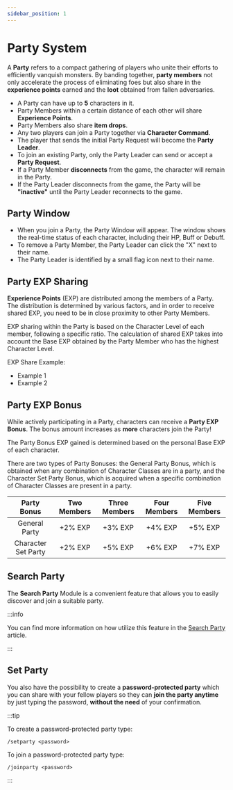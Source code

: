 ```yaml
---
sidebar_position: 1
---
```


# Party System

A **Party** refers to a compact gathering of players who unite their efforts to efficiently vanquish monsters. By banding together, **party members** not only accelerate the process of eliminating foes but also share in the **experience points** earned and the **loot** obtained from fallen adversaries.

- A Party can have up to **5** characters in it.
- Party Members within a certain distance of each other will share **Experience Points**.
- Party Members also share **item drops**.
- Any two players can join a Party together via **Character Command**.
- The player that sends the initial Party Request will become the **Party Leader**.
- To join an existing Party, only the Party Leader can send or accept a **Party Request**.
- If a Party Member **disconnects** from the game, the character will remain in the Party.
- If the Party Leader disconnects from the game, the Party will be **"inactive"** until the Party Leader reconnects to the game.

## Party Window

- When you join a Party, the Party Window will appear. The window shows the real-time status of each character, including their HP, Buff or Debuff.
- To remove a Party Member, the Party Leader can click the "X" next to their name.
- The Party Leader is identified by a small flag icon next to their name.

## Party EXP Sharing

**Experience Points** (EXP) are distributed among the members of a Party. The distribution is determined by various factors, and in order to receive shared EXP, you need to be in close proximity to other Party Members.

EXP sharing within the Party is based on the Character Level of each member, following a specific ratio. The calculation of shared EXP takes into account the Base EXP obtained by the Party Member who has the highest Character Level.

EXP Share Example:

- Example 1
- Example 2

## Party EXP Bonus

While actively participating in a Party, characters can receive a **Party EXP Bonus**. The bonus amount increases as **more** characters join the Party!

The Party Bonus EXP gained is determined based on the personal Base EXP of each character.

There are two types of Party Bonuses: the General Party Bonus, which is obtained when any combination of Character Classes are in a party, and the Character Set Party Bonus, which is acquired when a specific combination of Character Classes are present in a party.

|     Party Bonus     | Two Members | Three Members | Four Members | Five Members |
| :-----------------: | :---------: | :-----------: | :----------: | :----------: |
|    General Party    |   +2% EXP   |    +3% EXP    |   +4% EXP    |   +5% EXP    |
| Character Set Party |   +2% EXP   |    +5% EXP    |   +6% EXP    |   +7% EXP    |

## Search Party

The **Search Party** Module is a convenient feature that allows you to easily discover and join a suitable party.

:::info

You can find more information on how utilize this feature in the [Search Party](/client-features/search-party) article.

:::

## Set Party

You also have the possibility to create a **password-protected party** which you can share with your fellow players so they can **join the party anytime** by just typing the password, **without the need** of your confirmation.

:::tip

To create a password-protected party type:

`/setparty <password>`

To join a password-protected party type:

`/joinparty <password>`

:::